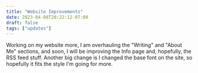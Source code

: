 ```yaml
---
title: "Website Improvements"
date: 2023-04-08T20:22:12-07:00
draft: false
tags: ["updates"]
---
```


Working on my website more, I am overhauling the "Writing" and "About Me" sections, and soon, I will be improving the Info page and, hopefully, the RSS feed stuff. Another big change is I changed the base font on the site, so hopefully it fits the style I'm going for more.